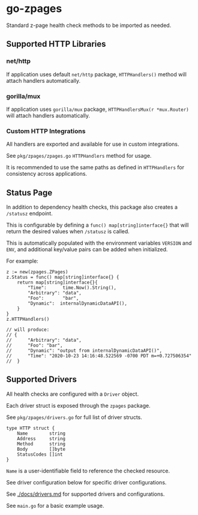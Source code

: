 # go-zpages

Standard z-page health check methods to be imported as needed.

## Supported HTTP Libraries

### net/http

If application uses default `net/http` package, `HTTPHandlers()` method will attach handlers automatically.

### gorilla/mux

If application uses `gorilla/mux` package, `HTTPHandlersMux(r *mux.Router)` will attach handlers automatically.

### Custom HTTP Integrations

All handlers are exported and available for use in custom integrations.

See `pkg/zpages/zpages.go` `HTTPHandlers` method for usage.

It is recommended to use the same paths as defined in `HTTPHandlers` for consistency across applications.

## Status Page

In addition to dependency health checks, this package also creates a `/statusz` endpoint.

This is configurable by defining a `func() map[string]interface{}` that will return the desired values when `/statusz` is called.

This is automatically populated with the environment variables `VERSION` and `ENV`, and additional key/value pairs can be added when initialized.

For example:

```
z := new(zpages.ZPages)
z.Status = func() map[string]interface{} {
	return map[string]interface{}{
		"Time":      time.Now().String(),
		"Arbitrary": "data",
		"Foo":       "bar",
		"Dynamic":	internalDynamicDataAPI(),
	}
}
z.HTTPHandlers()

// will produce:
// {
//		"Arbitrary": "data",
//		"Foo": "bar",
//		"Dynamic": "output from internalDynamicDataAPI()",
//		"Time": "2020-10-23 14:16:48.522569 -0700 PDT m=+0.727506354"
//	}
```

## Supported Drivers

All health checks are configured with a `Driver` object.

Each driver struct is exposed through the `zpages` package.

See `pkg/zpages/drivers.go` for full list of driver structs.

```
type HTTP struct {
	Name        string
	Address     string
	Method      string
	Body        []byte
	StatusCodes []int
}
```

`Name` is a user-identifiable field to reference the checked resource.

See driver configuration below for specific driver configurations.

See [./docs/drivers.md](./docs/drivers.md) for supported drivers and configurations.

See `main.go` for a basic example usage.

